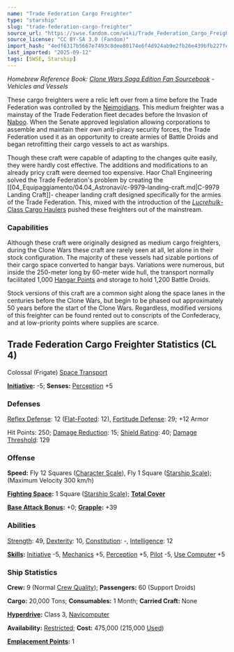 ```yaml
---
name: "Trade Federation Cargo Freighter"
type: "starship"
slug: "trade-federation-cargo-freighter"
source_url: "https://swse.fandom.com/wiki/Trade_Federation_Cargo_Freighter"
source_license: "CC BY-SA 3.0 (Fandom)"
import_hash: "4edf6317b5667e7493c8dee80174e6f4d924ab9e2fb26e439bfb227fe7e3e69e"
last_imported: "2025-09-12"
tags: [SWSE, Starship]
---
```

*Homebrew Reference Book: [Clone Wars Saga Edition Fan Sourcebook](https://swse.fandom.com/wiki/Clone_Wars_Saga_Edition_Fan_Sourcebook) - Vehicles and Vessels*

These cargo freighters were a relic left over from a time before the Trade Federation was controlled by the [Neimoidians](https://swse.fandom.com/wiki/Neimoidians). This medium freighter was a mainstay of the Trade Federation fleet decades before the Invasion of [Naboo](https://swse.fandom.com/wiki/Naboo). When the Senate approved legislation allowing corporations to assemble and maintain their own anti-piracy security forces, the Trade Federation used it as an opportunity to create armies of Battle Droids and began retrofitting their cargo vessels to act as warships.

Though these craft were capable of adapting to the changes quite easily, they were hardly cost effective. The additions and modifications to an already pricy craft were deemed too expensive. Haor Chall Engineering solved the Trade Federation's problem by creating the [[04_Equipaggiamento/04.04_Astronavi/c-9979-landing-craft.md|C-9979 Landing Craft]]- cheaper landing craft designed specifically for the armies of the Trade Federation. This, mixed with the introduction of the [*Lucrehulk*-Class Cargo Haulers](https://swse.fandom.com/wiki/Lucrehulk-Class_Cargo_Haulers) pushed these freighters out of the mainstream.

### Capabilities
Although these craft were originally designed as medium cargo freighters, during the Clone Wars these craft are rarely seen at all, let alone in their stock configuration. The majority of these vessels had sizable portions of their cargo space converted to hangar bays. Variations were numerous, but inside the 250-meter long by 60-meter wide hull, the transport normally facilitated 1,000 [Hangar Points](https://swse.fandom.com/wiki/Hangar_Points) and storage to hold 1,200 Battle Droids.

Stock versions of this craft are a common sight along the space lanes in the centuries before the Clone Wars, but begin to be phased out approximately 50 years before the start of the Clone Wars. Regardless, modified versions of this freighter can be found rented out to conscripts of the Confederacy, and at low-priority points where supplies are scarce.

## Trade Federation Cargo Freighter Statistics (CL 4)
Colossal (Frigate) [Space Transport](https://swse.fandom.com/wiki/Space_Transports)

**[Initiative](https://swse.fandom.com/wiki/Initiative):** -5; **Senses:** [Perception](https://swse.fandom.com/wiki/Perception) +5
### Defenses
[Reflex Defense](https://swse.fandom.com/wiki/Reflex_Defense_(Vehicles)): 12 ([Flat-Footed](https://swse.fandom.com/wiki/Flat-Footed): 12), [Fortitude Defense](https://swse.fandom.com/wiki/Fortitude_Defense_(Vehicles)): 29; +12 Armor

Hit Points: 250; [Damage Reduction](https://swse.fandom.com/wiki/Damage_Reduction): 15; [Shield Rating](https://swse.fandom.com/wiki/Shield_Rating): 40; [Damage Threshold](https://swse.fandom.com/wiki/Damage_Threshold_(Vehicles)): 129
### Offense
**Speed:** Fly 12 Squares ([Character Scale](https://swse.fandom.com/wiki/Character_Scale)), Fly 1 Square ([Starship Scale](https://swse.fandom.com/wiki/Starship_Scale)); (Maximum Velocity 300 km/h)

**[Fighting Space](https://swse.fandom.com/wiki/Fighting_Space):** 1 Square ([Starship Scale](https://swse.fandom.com/wiki/Starship_Scale)); **[Total Cover](https://swse.fandom.com/wiki/Total_Cover)**

**[Base Attack Bonus](https://swse.fandom.com/wiki/Base_Attack_Bonus):** +0; **[Grapple](https://swse.fandom.com/wiki/Grapple):** +39
### Abilities
[Strength](https://swse.fandom.com/wiki/Strength): 49, [Dexterity](https://swse.fandom.com/wiki/Dexterity): 10, [Constitution](https://swse.fandom.com/wiki/Constitution): -, [Intelligence](https://swse.fandom.com/wiki/Intelligence): 12

**[Skills](https://swse.fandom.com/wiki/Skills):** [Initiative](https://swse.fandom.com/wiki/Initiative) -5, [Mechanics](https://swse.fandom.com/wiki/Mechanics) +5, [Perception](https://swse.fandom.com/wiki/Perception) +5, [Pilot](https://swse.fandom.com/wiki/Pilot) -5, [Use Computer](https://swse.fandom.com/wiki/Use_Computer) +5
### Ship Statistics
**Crew:** 9 (Normal [Crew Quality](https://swse.fandom.com/wiki/Crew_Quality)); **Passengers:** 60 (Support Droids)

**Cargo:** 20,000 Tons; **Consumables:** 1 Month; **Carried Craft:** None

**[Hyperdrive](https://swse.fandom.com/wiki/Hyperdrive):** Class 3, [Navicomputer](https://swse.fandom.com/wiki/Navicomputer)

**Availability:** [Restricted](https://swse.fandom.com/wiki/Restricted); **Cost:** 475,000 (215,000 [Used](https://swse.fandom.com/wiki/Used))

**[Emplacement Points](https://swse.fandom.com/wiki/Emplacement_Points):** 1